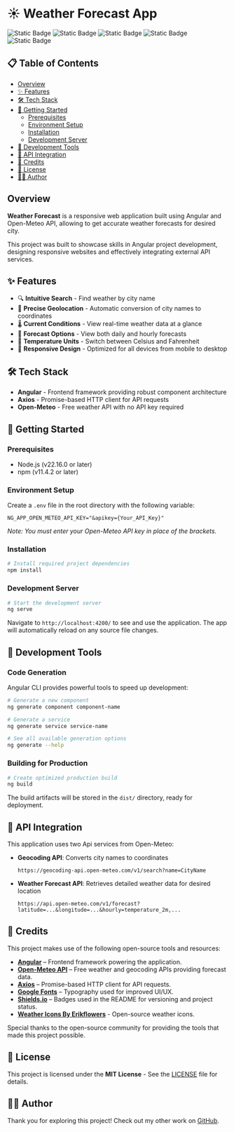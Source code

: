 # ☀️ Weather Forecast App

![Static Badge](https://img.shields.io/badge/angular-v19.2.0-red)
![Static Badge](https://img.shields.io/badge/npm-v19.2.15-red)
![Static Badge](https://img.shields.io/badge/npm-v11.4.2-green)
![Static Badge](https://img.shields.io/badge/node-v22.16.0-green)
![Static Badge](https://img.shields.io/badge/License-MIT-cyan)

## 📋 Table of Contents
- [Overview](#overview)
- [✨ Features](#-features)
- [🛠️ Tech Stack](#-tech-stack)
- [🚀 Getting Started](#-getting-started)
  - [Prerequisites](#prerequisites)
  - [Environment Setup](#environment-setup)
  - [Installation](#installation)
  - [Development Server](#development-server)
- [🧰 Development Tools](#-development-tools)
- [🔌 API Integration](#-api-integration)
- [🤝 Credits](#-credits)
- [📄 License](#-license)
- [👨‍💻 Author](#-author)

## Overview

**Weather Forecast** is a responsive web application built using Angular and Open-Meteo API, allowing to get accurate weather forecasts for desired city.

This project was built to showcase skills in Angular project development, designing responsive websites and effectively integrating external API services.

## ✨ Features

- 🔍 **Intuitive Search** - Find weather by city name
- 📍 **Precise Geolocation** - Automatic conversion of city names to coordinates
- 🌡️ **Current Conditions** - View real-time weather data at a glance
- 📆 **Forecast Options** - View both daily and hourly forecasts
- 🔄 **Temperature Units** - Switch between Celsius and Fahrenheit
- 📱 **Responsive Design** - Optimized for all devices from mobile to desktop

## 🛠️ Tech Stack

- **Angular** - Frontend framework providing robust component architecture
- **Axios** - Promise-based HTTP client for API requests
- **Open-Meteo** - Free weather API with no API key required

## 🚀 Getting Started

### Prerequisites

- Node.js (v22.16.0 or later)
- npm (v11.4.2 or later)

### Environment Setup

Create a `.env` file in the root directory with the following variable:

```
NG_APP_OPEN_METEO_API_KEY="&apikey={Your_API_Key}"
```
_Note: You must enter your Open-Meteo API key in place of the brackets._

### Installation

```bash
# Install required project dependencies
npm install
```

### Development Server

```bash
# Start the development server
ng serve
```

Navigate to `http://localhost:4200/` to see and use the application. The app will automatically reload on any source file changes.

## 🧰 Development Tools

### Code Generation

Angular CLI provides powerful tools to speed up development:

```bash
# Generate a new component
ng generate component component-name

# Generate a service
ng generate service service-name

# See all available generation options
ng generate --help
```

### Building for Production

```bash
# Create optimized production build
ng build
```

The build artifacts will be stored in the `dist/` directory, ready for deployment.

## 🔌 API Integration

This application uses two Api services from Open-Meteo:

- **Geocoding API**: Converts city names to coordinates
  ```
  https://geocoding-api.open-meteo.com/v1/search?name=CityName
  ```

- **Weather Forecast API**: Retrieves detailed weather data for desired location
  ```
  https://api.open-meteo.com/v1/forecast?latitude=...&longitude=...&hourly=temperature_2m,...
  ```

## 🤝 Credits

This project makes use of the following open-source tools and resources:

- **[Angular](https://angular.io/)** – Frontend framework powering the application.
- **[Open-Meteo API](https://open-meteo.com/)** – Free weather and geocoding APIs providing forecast data.
- **[Axios](https://axios-http.com/)** – Promise-based HTTP client for API requests.
- **[Google Fonts](https://fonts.google.com/)** – Typography used for improved UI/UX.
- **[Shields.io](https://shields.io/)** – Badges used in the README for versioning and project status.
- **[Weather Icons By Erikflowers](https://erikflowers.github.io/weather-icons/)** - Open-source weather icons. 

Special thanks to the open-source community for providing the tools that made this project possible.


## 📄 License

This project is licensed under the **MIT License** - See the [LICENSE](https://github.com/Chantuu/Weather_Forecast/blob/main/LICENSE) file for details.

## 👨‍💻 Author

Thank you for exploring this project! Check out my other work on [GitHub](https://github.com/Chantuu).
